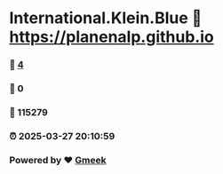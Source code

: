# International.Klein.Blue :link: https://planenalp.github.io 
### :page_facing_up: [4](https://planenalp.github.io/tag.html) 
### :speech_balloon: 0 
### :hibiscus: 115279 
### :alarm_clock: 2025-03-27 20:10:59 
### Powered by :heart: [Gmeek](https://github.com/Meekdai/Gmeek)
